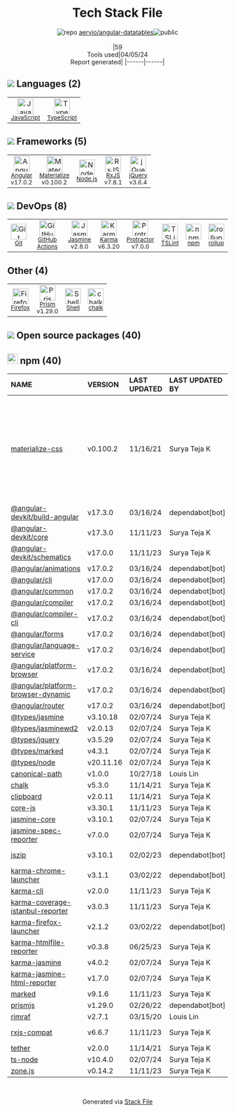 <!--
&lt;--- Readme.md Snippet without images Start ---&gt;
## Tech Stack
aervio/angular-datatables is built on the following main stack:

- [JavaScript](https://developer.mozilla.org/en-US/docs/Web/JavaScript) – Languages
- [TypeScript](http://www.typescriptlang.org) – Languages
- [Angular](https://angular.io) – Javascript MVC Frameworks
- [Materialize](http://dogfalo.github.io/materialize/index.html) – Front-End Frameworks
- [Node.js](http://nodejs.org/) – Frameworks (Full Stack)
- [RxJS](http://reactivex.io/rxjs/) – Concurrency Frameworks
- [jQuery](http://jquery.com/) – Javascript UI Libraries
- [GitHub Actions](https://github.com/features/actions) – Continuous Integration
- [Jasmine](http://jasmine.github.io/) – Javascript Testing Framework
- [Karma](http://karma-runner.github.io/) – Browser Testing
- [Protractor](http://angular.github.io/protractor) – Javascript Testing Framework
- [TSLint](https://github.com/palantir/tslint) – Code Review
- [rollup](http://rollupjs.org/) – JS Build Tools / JS Task Runners
- [Firefox](https://www.mozilla.org/en-US/firefox/) – Web Browser
- [Prism](https://prismjs.com/) – Javascript Utilities & Libraries
- [Shell](https://en.wikipedia.org/wiki/Shell_script) – Shells

Full tech stack [here](/techstack.md)

&lt;--- Readme.md Snippet without images End ---&gt;

&lt;--- Readme.md Snippet with images Start ---&gt;
## Tech Stack
aervio/angular-datatables is built on the following main stack:

- <img width='25' height='25' src='https://img.stackshare.io/service/1209/javascript.jpeg' alt='JavaScript'/> [JavaScript](https://developer.mozilla.org/en-US/docs/Web/JavaScript) – Languages
- <img width='25' height='25' src='https://img.stackshare.io/service/1612/bynNY5dJ.jpg' alt='TypeScript'/> [TypeScript](http://www.typescriptlang.org) – Languages
- <img width='25' height='25' src='https://img.stackshare.io/service/3745/cb8U-gL6_400x400.jpg' alt='Angular'/> [Angular](https://angular.io) – Javascript MVC Frameworks
- <img width='25' height='25' src='https://img.stackshare.io/service/2015/GN559Lfb.png' alt='Materialize'/> [Materialize](http://dogfalo.github.io/materialize/index.html) – Front-End Frameworks
- <img width='25' height='25' src='https://img.stackshare.io/service/1011/n1JRsFeB_400x400.png' alt='Node.js'/> [Node.js](http://nodejs.org/) – Frameworks (Full Stack)
- <img width='25' height='25' src='https://img.stackshare.io/service/1796/984368.png' alt='RxJS'/> [RxJS](http://reactivex.io/rxjs/) – Concurrency Frameworks
- <img width='25' height='25' src='https://img.stackshare.io/service/1021/lxEKmMnB_400x400.jpg' alt='jQuery'/> [jQuery](http://jquery.com/) – Javascript UI Libraries
- <img width='25' height='25' src='https://img.stackshare.io/service/11563/actions.png' alt='GitHub Actions'/> [GitHub Actions](https://github.com/features/actions) – Continuous Integration
- <img width='25' height='25' src='https://img.stackshare.io/service/831/7c0b595409af531b9cdeb07f8c513e8b.png' alt='Jasmine'/> [Jasmine](http://jasmine.github.io/) – Javascript Testing Framework
- <img width='25' height='25' src='https://img.stackshare.io/service/1420/TidYGd6a.png' alt='Karma'/> [Karma](http://karma-runner.github.io/) – Browser Testing
- <img width='25' height='25' src='https://img.stackshare.io/service/1754/protractor-logo1.png' alt='Protractor'/> [Protractor](http://angular.github.io/protractor) – Javascript Testing Framework
- <img width='25' height='25' src='https://img.stackshare.io/service/5561/303157.png' alt='TSLint'/> [TSLint](https://github.com/palantir/tslint) – Code Review
- <img width='25' height='25' src='https://img.stackshare.io/service/4423/zE8RTn9E_400x400.jpg' alt='rollup'/> [rollup](http://rollupjs.org/) – JS Build Tools / JS Task Runners
- <img width='25' height='25' src='https://img.stackshare.io/service/8705/768px-Firefox_Logo__2017.svg.png' alt='Firefox'/> [Firefox](https://www.mozilla.org/en-US/firefox/) – Web Browser
- <img width='25' height='25' src='https://img.stackshare.io/service/10010/Screen_Shot_2012-07-31_at_21.57.03__400x400.png' alt='Prism'/> [Prism](https://prismjs.com/) – Javascript Utilities & Libraries
- <img width='25' height='25' src='https://img.stackshare.io/service/4631/default_c2062d40130562bdc836c13dbca02d318205a962.png' alt='Shell'/> [Shell](https://en.wikipedia.org/wiki/Shell_script) – Shells

Full tech stack [here](/techstack.md)

&lt;--- Readme.md Snippet with images End ---&gt;
-->
<div align="center">

# Tech Stack File
![](https://img.stackshare.io/repo.svg "repo") [aervio/angular-datatables](https://github.com/aervio/angular-datatables)![](https://img.stackshare.io/public_badge.svg "public")
<br/><br/>
|59<br/>Tools used|04/05/24 <br/>Report generated|
|------|------|
</div>

## <img src='https://img.stackshare.io/languages.svg'/> Languages (2)
<table><tr>
  <td align='center'>
  <img width='36' height='36' src='https://img.stackshare.io/service/1209/javascript.jpeg' alt='JavaScript'>
  <br>
  <sub><a href="https://developer.mozilla.org/en-US/docs/Web/JavaScript">JavaScript</a></sub>
  <br>
  <sub></sub>
</td>

<td align='center'>
  <img width='36' height='36' src='https://img.stackshare.io/service/1612/bynNY5dJ.jpg' alt='TypeScript'>
  <br>
  <sub><a href="http://www.typescriptlang.org">TypeScript</a></sub>
  <br>
  <sub></sub>
</td>

</tr>
</table>

## <img src='https://img.stackshare.io/frameworks.svg'/> Frameworks (5)
<table><tr>
  <td align='center'>
  <img width='36' height='36' src='https://img.stackshare.io/service/3745/cb8U-gL6_400x400.jpg' alt='Angular'>
  <br>
  <sub><a href="https://angular.io">Angular</a></sub>
  <br>
  <sub>v17.0.2</sub>
</td>

<td align='center'>
  <img width='36' height='36' src='https://img.stackshare.io/service/2015/GN559Lfb.png' alt='Materialize'>
  <br>
  <sub><a href="http://dogfalo.github.io/materialize/index.html">Materialize</a></sub>
  <br>
  <sub>v0.100.2</sub>
</td>

<td align='center'>
  <img width='36' height='36' src='https://img.stackshare.io/service/1011/n1JRsFeB_400x400.png' alt='Node.js'>
  <br>
  <sub><a href="http://nodejs.org/">Node.js</a></sub>
  <br>
  <sub></sub>
</td>

<td align='center'>
  <img width='36' height='36' src='https://img.stackshare.io/service/1796/984368.png' alt='RxJS'>
  <br>
  <sub><a href="http://reactivex.io/rxjs/">RxJS</a></sub>
  <br>
  <sub>v7.8.1</sub>
</td>

<td align='center'>
  <img width='36' height='36' src='https://img.stackshare.io/service/1021/lxEKmMnB_400x400.jpg' alt='jQuery'>
  <br>
  <sub><a href="http://jquery.com/">jQuery</a></sub>
  <br>
  <sub>v3.6.4</sub>
</td>

</tr>
</table>

## <img src='https://img.stackshare.io/devops.svg'/> DevOps (8)
<table><tr>
  <td align='center'>
  <img width='36' height='36' src='https://img.stackshare.io/service/1046/git.png' alt='Git'>
  <br>
  <sub><a href="http://git-scm.com/">Git</a></sub>
  <br>
  <sub></sub>
</td>

<td align='center'>
  <img width='36' height='36' src='https://img.stackshare.io/service/11563/actions.png' alt='GitHub Actions'>
  <br>
  <sub><a href="https://github.com/features/actions">GitHub Actions</a></sub>
  <br>
  <sub></sub>
</td>

<td align='center'>
  <img width='36' height='36' src='https://img.stackshare.io/service/831/7c0b595409af531b9cdeb07f8c513e8b.png' alt='Jasmine'>
  <br>
  <sub><a href="http://jasmine.github.io/">Jasmine</a></sub>
  <br>
  <sub>v2.8.0</sub>
</td>

<td align='center'>
  <img width='36' height='36' src='https://img.stackshare.io/service/1420/TidYGd6a.png' alt='Karma'>
  <br>
  <sub><a href="http://karma-runner.github.io/">Karma</a></sub>
  <br>
  <sub>v6.3.20</sub>
</td>

<td align='center'>
  <img width='36' height='36' src='https://img.stackshare.io/service/1754/protractor-logo1.png' alt='Protractor'>
  <br>
  <sub><a href="http://angular.github.io/protractor">Protractor</a></sub>
  <br>
  <sub>v7.0.0</sub>
</td>

<td align='center'>
  <img width='36' height='36' src='https://img.stackshare.io/service/5561/303157.png' alt='TSLint'>
  <br>
  <sub><a href="https://github.com/palantir/tslint">TSLint</a></sub>
  <br>
  <sub></sub>
</td>

<td align='center'>
  <img width='36' height='36' src='https://img.stackshare.io/service/1120/lejvzrnlpb308aftn31u.png' alt='npm'>
  <br>
  <sub><a href="https://www.npmjs.com/">npm</a></sub>
  <br>
  <sub></sub>
</td>

<td align='center'>
  <img width='36' height='36' src='https://img.stackshare.io/service/4423/zE8RTn9E_400x400.jpg' alt='rollup'>
  <br>
  <sub><a href="http://rollupjs.org/">rollup</a></sub>
  <br>
  <sub></sub>
</td>

</tr>
</table>

## Other (4)
<table><tr>
  <td align='center'>
  <img width='36' height='36' src='https://img.stackshare.io/service/8705/768px-Firefox_Logo__2017.svg.png' alt='Firefox'>
  <br>
  <sub><a href="https://www.mozilla.org/en-US/firefox/">Firefox</a></sub>
  <br>
  <sub></sub>
</td>

<td align='center'>
  <img width='36' height='36' src='https://img.stackshare.io/service/10010/Screen_Shot_2012-07-31_at_21.57.03__400x400.png' alt='Prism'>
  <br>
  <sub><a href="https://prismjs.com/">Prism</a></sub>
  <br>
  <sub>v1.29.0</sub>
</td>

<td align='center'>
  <img width='36' height='36' src='https://img.stackshare.io/service/4631/default_c2062d40130562bdc836c13dbca02d318205a962.png' alt='Shell'>
  <br>
  <sub><a href="https://en.wikipedia.org/wiki/Shell_script">Shell</a></sub>
  <br>
  <sub></sub>
</td>

<td align='center'>
  <img width='36' height='36' src='https://img.stackshare.io/service/8072/13122722.png' alt='chalk'>
  <br>
  <sub><a href="https://github.com/chalk/chalk">chalk</a></sub>
  <br>
  <sub></sub>
</td>

</tr>
</table>


## <img src='https://img.stackshare.io/group.svg' /> Open source packages (40)</h2>

## <img width='24' height='24' src='https://img.stackshare.io/service/1120/lejvzrnlpb308aftn31u.png'/> npm (40)

|NAME|VERSION|LAST UPDATED|LAST UPDATED BY|LICENSE|VULNERABILITIES|
|:------|:------|:------|:------|:------|:------|
|[materialize-css](https://www.npmjs.com/materialize-css)|v0.100.2|11/16/21|Surya Teja K |MIT|[CVE-2019-11003](https://github.com/advisories/GHSA-7752-f4gf-94gc) (Moderate)<br/>[CVE-2022-25349](https://github.com/advisories/GHSA-7jvx-f994-rfw2) (Moderate)<br/>[CVE-2019-11004](https://github.com/advisories/GHSA-rg3q-jxmp-pvjj) (Moderate)<br/>[CVE-2019-11002](https://github.com/advisories/GHSA-98f7-p5rc-jx67) (Moderate)|
|[@angular-devkit/build-angular](https://www.npmjs.com/@angular-devkit/build-angular)|v17.3.0|03/16/24|dependabot[bot] |MIT|N/A|
|[@angular-devkit/core](https://www.npmjs.com/@angular-devkit/core)|v17.3.0|11/11/23|Surya Teja K |MIT|N/A|
|[@angular-devkit/schematics](https://www.npmjs.com/@angular-devkit/schematics)|v17.0.0|11/11/23|Surya Teja K |MIT|N/A|
|[@angular/animations](https://www.npmjs.com/@angular/animations)|v17.0.2|03/16/24|dependabot[bot] |MIT|N/A|
|[@angular/cli](https://www.npmjs.com/@angular/cli)|v17.0.0|03/16/24|dependabot[bot] |MIT|N/A|
|[@angular/common](https://www.npmjs.com/@angular/common)|v17.0.2|03/16/24|dependabot[bot] |MIT|N/A|
|[@angular/compiler](https://www.npmjs.com/@angular/compiler)|v17.0.2|03/16/24|dependabot[bot] |MIT|N/A|
|[@angular/compiler-cli](https://www.npmjs.com/@angular/compiler-cli)|v17.0.2|03/16/24|dependabot[bot] |MIT|N/A|
|[@angular/forms](https://www.npmjs.com/@angular/forms)|v17.0.2|03/16/24|dependabot[bot] |MIT|N/A|
|[@angular/language-service](https://www.npmjs.com/@angular/language-service)|v17.0.2|03/16/24|dependabot[bot] |MIT|N/A|
|[@angular/platform-browser](https://www.npmjs.com/@angular/platform-browser)|v17.0.2|03/16/24|dependabot[bot] |MIT|N/A|
|[@angular/platform-browser-dynamic](https://www.npmjs.com/@angular/platform-browser-dynamic)|v17.0.2|03/16/24|dependabot[bot] |MIT|N/A|
|[@angular/router](https://www.npmjs.com/@angular/router)|v17.0.2|03/16/24|dependabot[bot] |MIT|N/A|
|[@types/jasmine](https://www.npmjs.com/@types/jasmine)|v3.10.18|02/07/24|Surya Teja K |MIT|N/A|
|[@types/jasminewd2](https://www.npmjs.com/@types/jasminewd2)|v2.0.13|02/07/24|Surya Teja K |MIT|N/A|
|[@types/jquery](https://www.npmjs.com/@types/jquery)|v3.5.29|02/07/24|Surya Teja K |MIT|N/A|
|[@types/marked](https://www.npmjs.com/@types/marked)|v4.3.1|02/07/24|Surya Teja K |MIT|N/A|
|[@types/node](https://www.npmjs.com/@types/node)|v20.11.16|02/07/24|Surya Teja K |MIT|N/A|
|[canonical-path](https://www.npmjs.com/canonical-path)|v1.0.0|10/27/18|Louis Lin |MIT|N/A|
|[chalk](https://www.npmjs.com/chalk)|v5.3.0|11/14/21|Surya Teja K |MIT|N/A|
|[clipboard](https://www.npmjs.com/clipboard)|v2.0.11|11/14/21|Surya Teja K |MIT|N/A|
|[core-js](https://www.npmjs.com/core-js)|v3.30.1|11/11/23|Surya Teja K |MIT|N/A|
|[jasmine-core](https://www.npmjs.com/jasmine-core)|v3.10.1|02/07/24|Surya Teja K |MIT|N/A|
|[jasmine-spec-reporter](https://www.npmjs.com/jasmine-spec-reporter)|v7.0.0|02/07/24|Surya Teja K |Apache-2.0|N/A|
|[jszip](https://www.npmjs.com/jszip)|v3.10.1|02/02/23|dependabot[bot] |MIT,GPL-3.0|N/A|
|[karma-chrome-launcher](https://www.npmjs.com/karma-chrome-launcher)|v3.1.1|03/02/22|dependabot[bot] |MIT|N/A|
|[karma-cli](https://www.npmjs.com/karma-cli)|v2.0.0|11/11/23|Surya Teja K |MIT|N/A|
|[karma-coverage-istanbul-reporter](https://www.npmjs.com/karma-coverage-istanbul-reporter)|v3.0.3|11/11/23|Surya Teja K |MIT|N/A|
|[karma-firefox-launcher](https://www.npmjs.com/karma-firefox-launcher)|v2.1.2|03/02/22|dependabot[bot] |MIT|N/A|
|[karma-htmlfile-reporter](https://www.npmjs.com/karma-htmlfile-reporter)|v0.3.8|06/25/23|Surya Teja K |MIT|N/A|
|[karma-jasmine](https://www.npmjs.com/karma-jasmine)|v4.0.2|02/07/24|Surya Teja K |MIT|N/A|
|[karma-jasmine-html-reporter](https://www.npmjs.com/karma-jasmine-html-reporter)|v1.7.0|02/07/24|Surya Teja K |MIT|N/A|
|[marked](https://www.npmjs.com/marked)|v9.1.6|11/11/23|Surya Teja K |MIT|N/A|
|[prismjs](https://www.npmjs.com/prismjs)|v1.29.0|02/26/22|dependabot[bot] |MIT|N/A|
|[rimraf](https://www.npmjs.com/rimraf)|v2.7.1|03/15/20|Louis Lin |ISC|N/A|
|[rxjs-compat](https://www.npmjs.com/rxjs-compat)|v6.6.7|11/11/23|Surya Teja K |Apache-2.0|N/A|
|[tether](https://www.npmjs.com/tether)|v2.0.0|11/14/21|Surya Teja K |MIT|N/A|
|[ts-node](https://www.npmjs.com/ts-node)|v10.4.0|02/07/24|Surya Teja K |MIT|N/A|
|[zone.js](https://www.npmjs.com/zone.js)|v0.14.2|11/11/23|Surya Teja K |MIT|N/A|

<br/>
<div align='center'>

Generated via [Stack File](https://github.com/marketplace/stack-file)

